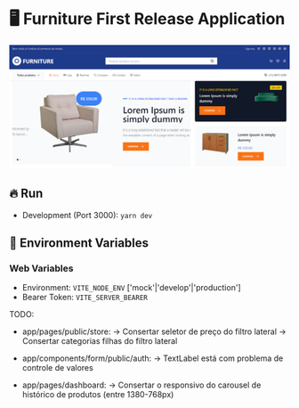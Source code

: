 # :desktop_computer: Furniture First Release Application

<img src="./assets/cover.png" alt="Cover projeto" />


## :fire: Run

- Development (Port 3000): `yarn dev`

## :triangular_flag_on_post: Environment Variables

### Web Variables

- Environment: `VITE_NODE_ENV` ['mock'|'develop'|'production']
- Bearer Token: `VITE_SERVER_BEARER`

TODO:
  - app/pages/public/store:
    -> Consertar seletor de preço do filtro lateral
    -> Consertar categorias filhas do filtro lateral

  - app/components/form/public/auth:
    -> TextLabel está com problema de controle de valores

  - app/pages/dashboard:
    -> Consertar o responsivo do carousel de histórico de produtos (entre 1380-768px)
